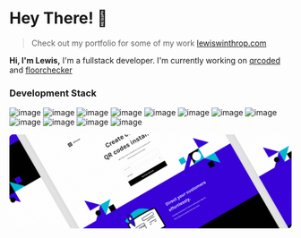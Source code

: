 # Hey There! 👋
> Check out my portfolio for some of my work [lewiswinthrop.com](https://lewiswinthrop.com/)

**Hi, I'm Lewis,** I'm a fullstack developer. I'm currently working on [qrcoded](https://github.com/Lewwiss/qrcoded) and [floorchecker](https://github.com/Lewwiss/floorchecker)

### Development Stack

![image](https://img.shields.io/badge/HTML5-black?style=for-the-badge&logo=html5&logoColor=white)
![image](https://img.shields.io/badge/CSS3-black?style=for-the-badge&logo=css3&logoColor=white)
![image](https://img.shields.io/badge/Javascript-black?style=for-the-badge&logo=javascript&logoColor=white)
![image](https://img.shields.io/badge/node.js-black?style=for-the-badge&logo=node.js&logoColor=white)
![image](https://img.shields.io/badge/python-black?style=for-the-badge&logo=python&logoColor=white)
![image](https://img.shields.io/badge/React-black?style=for-the-badge&logo=react&logoColor=white)
![image](https://img.shields.io/badge/Next-black?style=for-the-badge&logo=next.js&logoColor=white)
![image](https://img.shields.io/badge/Tailwind_CSS-black?style=for-the-badge&logo=tailwind-css&logoColor=white)
![image](https://img.shields.io/badge/firebase-black?style=for-the-badge&logo=firebase&logoColor=white)
![image](https://img.shields.io/badge/Vercel-black?style=for-the-badge&logo=vercel&logoColor=white)
![image](https://img.shields.io/badge/GraphQl-black?style=for-the-badge&logo=graphql&logoColor=white)
![image](https://img.shields.io/badge/Solidity-000000?style=for-the-badge&logo=solidity&logoColor=white)

[<img src="https://raw.githubusercontent.com/Lewwiss/qrcoded/main/.github/showcase.png">](https://github.com/Lewwiss/qrcoded)
